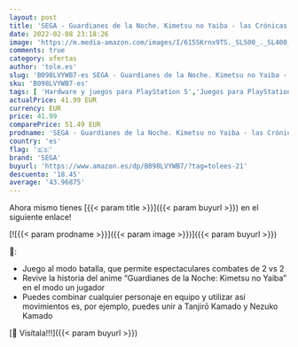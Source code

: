 ```yaml
---
layout: post
title: 'SEGA - Guardianes de la Noche. Kimetsu no Yaiba - las Crónicas de Hinokami Ps5 Esp'
date: 2022-02-08 23:18:26
image: 'https://m.media-amazon.com/images/I/615SKrnx9TS._SL500_._SL400_.jpg'
comments: true
category: ofertas
author: 'tole.es'
slug: 'B098LVYWB7-es SEGA - Guardianes de la Noche. Kimetsu no Yaiba - las...'
sku: 'B098LVYWB7-es'
tags: [ 'Hardware y juegos para PlayStation 5','Juegos para PlayStation 5','Videojuegos','ps5','sega', ]
actualPrice: 41.99 EUR
currency: EUR
price: 41.99
comparePrice: 51.49 EUR
prodname: 'SEGA - Guardianes de la Noche. Kimetsu no Yaiba - las Crónicas de Hinokami Ps5 Esp'
country: 'es'
flag: '🇪🇸'
brand: 'SEGA'
buyurl: 'https://www.amazon.es/dp/B098LVYWB7/?tag=tolees-21'
descuento: '18.45'
average: '43.96875'
---
```


Ahora mismo tienes [{{< param title >}}]({{< param buyurl >}}) en el siguiente enlace!

[![{{< param prodname >}}]({{< param image >}})]({{< param buyurl >}})

🔎:

- Juego al modo batalla, que permite espectaculares combates de 2 vs 2
- Revive la historia del anime “Guardianes de la Noche: Kimetsu no Yaiba” en el modo un jugador
- Puedes combinar cualquier personaje en equipo y utilizar así movimientos es, por ejemplo, puedes unir a Tanjirō Kamado y Nezuko Kamado

[🛒 Visítala!!!]({{< param buyurl >}})
